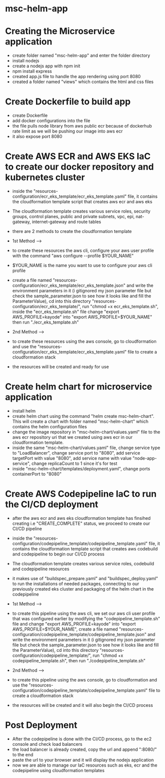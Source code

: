 # msc-helm-app

# Creating the Microservice application
- create folder named "msc-helm-app" and enter the folder directory
- install nodejs
- create a nodejs app with npm init
- npm install express
- created app.js file to handle the app rendering using port 8080
- created a folder named "views" which contains the html and css files

# Create Dockerfile to build app
- create Dockerfile
- add docker configurations into the file
- the file pulls node library from aws public ecr because of dockerhub rate limit as we will be pushing our image into aws ecr
- it also expose port 8080

# Create AWS ECR and AWS EKS IaC to create our docker repository and kubernetes cluster
- inside the "resources-configuration/ecr_eks_template/ecr_eks_template.yaml" file, it contains the cloudformation template script that creates aws ecr and aws eks
- The cloudformation template creates various service roles, security groups, control planes, public and private subnets, vpc, epi, nat-gateway, internet-gateway and route tables

- there are 2 methods to create the cloudformation template

- 1st Method -->
- to create these resources the aws cli, configure your aws user profile with the command "aws configure --profile $YOUR_NAME"
- $YOUR_NAME is the name you want to use to configure your aws cli profile 
- create a file named "resources-configuration/ecr_eks_template/ecr_eks_template.json" and write the environment parameters in it (i gitignored my json parameter file but check the sample_parameter.json to see how it looks like and fill the ParameterValue), cd into this directory "resources-configuration/ecr_eks_template/", run "chmod +x ecr_eks_template.sh", inside the "ecr_eks_template.sh" file change "export AWS_PROFILE=kayode" into "export AWS_PROFILE=$YOUR_NAME" then run "./ecr_eks_template.sh"

- 2nd Method -->
- to create these resources using the aws console, go to cloudformation and use the "resources-configuration/ecr_eks_template/ecr_eks_template.yaml" file to create a cloudformation stack
- the resources will be created and ready for use

# Create helm chart for microservice application
- install helm
- create helm chart using the command "helm create msc-helm-chart". This will create a chart with folder named "msc-helm-chart" which contains the helm configuration files
- change the image repository in "msc-helm-chart/values.yaml" file to the aws ecr repository uri that we created using aws ecr in our cloudformation template.
- inside the same "msc-helm-chart/values.yaml" file, change service type to "LoadBalancer", change service port to "8080", add service targetPort with value "8080", add service name with value "node-app-service", change replicaCount to 1 since it's for test
- inside "msc-helm-chart/templates/deployment.yaml", change ports containerPort to "8080"

# Create AWS Codepipeline IaC to run the CI/CD deployment
- after the aws ecr and aws eks cloudformation template has finsihed creating i.e "CREATE_COMPLETE" status, we proceed to create our CI/CD pipeline
- inside the "resources-configuration/codepipeline_template/codepipeline_template.yaml" file, it contains the cloudformation template script that creates aws codebuild and codepipeline to begin our CI/CD process
- The cloudformation template creates various service roles, codebuild and codepipeline resources
- it makes use of "buildspec_prepare.yaml" and "buildspec_deploy.yaml" to run the installations of needed packages, connecting to our previously created eks cluster and packaging of the helm chart in the codepipeline

- 1st Method -->
- to create this pipeline using the aws cli, we set our aws cli user profile that was configured earlier by modifying the "codepipeline_template.sh" file and change "export AWS_PROFILE=kayode" into "export AWS_PROFILE=$YOUR_NAME", create a file named "resources-configuration/codepipeline_template/codepipeline_template.json" and write the environment parameters in it (i gitignored my json parameter file but check the sample_parameter.json to see how it looks like and fill the ParameterValue), cd into this directory "resources-configuration/codepipeline_template/", run "chmod +x codepipeline_template.sh", then run "./codepipeline_template.sh"

- 2nd Method -->
- to create this pipeline using the aws console, go to cloudformation and use the "resources-configuration/codepipeline_template/codepipeline_template.yaml" file to create a cloudformation stack
- the resources will be created and it will also begin the CI/CD process

# Post Deployment
- After the codepipeline is done with the CI/CD process, go to the ec2 console and check load balancers
- the load balancer is already created, copy the url and append ":8080/" to the end
- paste the url to your browser and it will display the nodejs application
- now we are able to manage our IaC resources such as eks, ecr and the codepipeline using cloudformation templates
